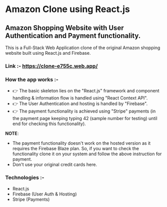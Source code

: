 # Amazon Clone using React.js
## Amazon Shopping Website with User Authentication and Payment functionality.

This is a Full-Stack Web Application clone of the original Amazon shopping website built using React.js and Firebase.
### Link :- https://clone-e755c.web.app/

### How the app works :-
* 👉 The basic skeleton lies on the "React.js" framework and component handling & information flow is handled using "React Context API".
* 👉 The User Authentication and hosting is handled by "Firebase".
* 👉 The payment functionality is achieved using "Stripe" payments (in the payment page keeping typing 42 (sample number for testing) until end for checking this functionality).

**NOTE**:
* The payment functionality doesn't work on the hosted version as it requires the Firebase Blaze plan. So, if you want to check the functionality clone it on your system and follow the above instruction for payment.
* Don't use your original credit cards here.

### Technologies :-
* React.js
* Firebase (User Auth & Hosting)
* Stripe (Payments)

